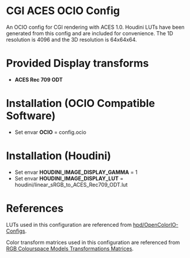 # CGI ACES OCIO Config
An OCIO config for CGI rendering with ACES 1.0. Houdini LUTs have been generated from this config and are included for convenience. The 1D resolution is 4096 and the 3D resolution is 64x64x64.

# Provided Display transforms
* **ACES Rec 709 ODT**

# Installation (OCIO Compatible Software)
* Set envar **OCIO** = config.ocio

# Installation (Houdini)
* Set envar **HOUDINI_IMAGE_DISPLAY_GAMMA** = 1
* Set envar **HOUDINI_IMAGE_DISPLAY_LUT** = houdini/linear_sRGB_to_ACES_Rec709_ODT.lut

# References
LUTs used in this configuration are referenced from [hpd/OpenColorIO-Configs](https://github.com/hpd/OpenColorIO-Configs.git).

Color transform matrices used in this configuration are referenced from [RGB Colourspace Models Transformations Matrices](http://colour-science.org/cgi-bin/rgb_colourspace_models_transformation_matrices.cgi).
